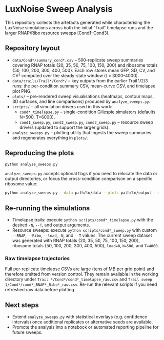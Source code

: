 # LuxNoise Sweep Analysis

This repository collects the artefacts generated while characterising the LuxNoise simulations across both the initial "Trail" timelapse runs and the larger RNAP/Ribo resource sweeps (Cond1–Cond3).

## Repository layout

- `data/Cond*/summary_cond*.csv` – 500-replicate sweep summaries covering RNAP totals {20, 35, 50, 75, 100, 150, 200} and ribosome totals {50, 100, 200, 300, 400, 500}. Each row stores mean GFP, SD, CV, and CV² computed over the steady-state window (t = 3000–4000).
- `data/trails/Trail*/Cond*/` – key outputs from the earlier Trail 1/2/3 runs: the per-condition summary CSV, mean-curve CSV, and timelapse plot PNG.
- `plots/` – pre-rendered sweep visualisations (heatmaps, contour maps, 3D surfaces, and line comparisons) produced by `analyze_sweeps.py`.
- `scripts/` – all simulation drivers used in this work:
  - `cond*_timelapse.py` – single-condition Gillespie simulators (defaults N=500, T=6000).
  - `cond1_sweep.py`, `cond2_sweep.py`, `cond3_sweep.py` – resource sweep drivers (updated to support the larger grids).
- `analyze_sweeps.py` – plotting utility that ingests the sweep summaries and regenerates everything in `plots/`.

## Reproducing the plots

```bash
python analyze_sweeps.py
```

`analyze_sweeps.py` accepts optional flags if you need to relocate the data or output directories, or focus the cross-condition comparison on a specific ribosome value:

```bash
python analyze_sweeps.py --data path/to/data --plots path/to/output --ribo 300
```

## Re-running the simulations

- Timelapse trails: execute `python scripts/cond*_timelapse.py` with the desired `-N`, `--T`, and output arguments.
- Resource sweeps: execute `python scripts/cond*_sweep.py` with custom `--RNAP`, `--Ribo`, `--load`, `-N`, and `--T` values. The current sweep dataset was generated with RNAP totals {20, 35, 50, 75, 100, 150, 200}, ribosome totals {50, 100, 200, 300, 400, 500}, `load=0`, `N=500`, and `T=4000`.

### Raw timelapse trajectories

Full per-replicate timelapse CSVs are large (tens of MB per grid point) and therefore omitted from version control. They remain available in the working directory under `Trail */Cond*/cond*_timelapse_raw.csv` and `Trail sweep 1/Cond*/cond*_RNAP*_Ribo*_raw.csv`. Re-run the relevant scripts if you need refreshed raw data before plotting.

## Next steps

- Extend `analyze_sweeps.py` with statistical overlays (e.g. confidence intervals) once additional replicates or alternative seeds are available.
- Promote the analysis into a notebook or automated reporting pipeline for future sweeps.
